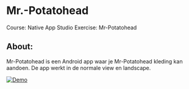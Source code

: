 # Mr.-Potatohead

Course: Native App Studio
Exercise: Mr-Potatohead

## About:

Mr-Potatohead is een Android app waar je Mr-Potatohead kleding kan aandoen.
De app werkt in de normale view en landscape.


[![Demo](https://youtu.be/TUAWR_lybFY.jpg)](https://youtu.be/TUAWR_lybFY)


